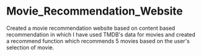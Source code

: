 # Movie_Recommendation_Website

Created a movie recommendation website based on content based recommendation in which I have used TMDB's data for movies and 
created a recommend function which recommends 5 movies based on the user's selection of movie.
